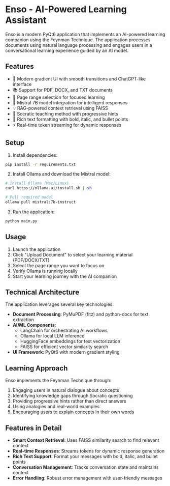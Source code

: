# Enso - AI-Powered Learning Assistant

Enso is a modern PyQt6 application that implements an AI-powered learning companion using the Feynman Technique. The application processes documents using natural language processing and engages users in a conversational learning experience guided by an AI model.

## Features

- 🎨 Modern gradient UI with smooth transitions and ChatGPT-like interface
- 📚 Support for PDF, DOCX, and TXT documents
- 📑 Page range selection for focused learning
- 🤖 Mistral 7B model integration for intelligent responses
- 💡 RAG-powered context retrieval using FAISS
- 🎯 Socratic teaching method with progressive hints
- 💬 Rich text formatting with bold, italic, and bullet points
- ⚡ Real-time token streaming for dynamic responses

## Setup

1. Install dependencies:
```bash
pip install -r requirements.txt
```

2. Install Ollama and download the Mistral model:
```bash
# Install Ollama (Mac/Linux)
curl https://ollama.ai/install.sh | sh

# Pull required model
ollama pull mistral:7b-instruct
```

3. Run the application:
```bash
python main.py
```

## Usage

1. Launch the application
2. Click "Upload Document" to select your learning material (PDF/DOCX/TXT)
3. Select the page range you want to focus on
4. Verify Ollama is running locally
5. Start your learning journey with the AI companion

## Technical Architecture

The application leverages several key technologies:

- **Document Processing**: PyMuPDF (fitz) and python-docx for text extraction
- **AI/ML Components**: 
  - LangChain for orchestrating AI workflows
  - Ollama for local LLM inference
  - HuggingFace embeddings for text vectorization
  - FAISS for efficient vector similarity search
- **UI Framework**: PyQt6 with modern gradient styling

## Learning Approach

Enso implements the Feynman Technique through:
1. Engaging users in natural dialogue about concepts
2. Identifying knowledge gaps through Socratic questioning
3. Providing progressive hints rather than direct answers
4. Using analogies and real-world examples
5. Encouraging users to explain concepts in their own words

## Features in Detail

- **Smart Context Retrieval**: Uses FAISS similarity search to find relevant context
- **Real-time Responses**: Streams tokens for dynamic response generation
- **Rich Text Support**: Format your messages with bold, italic, and bullet points
- **Conversation Management**: Tracks conversation state and maintains context
- **Error Handling**: Robust error management with user-friendly messages
